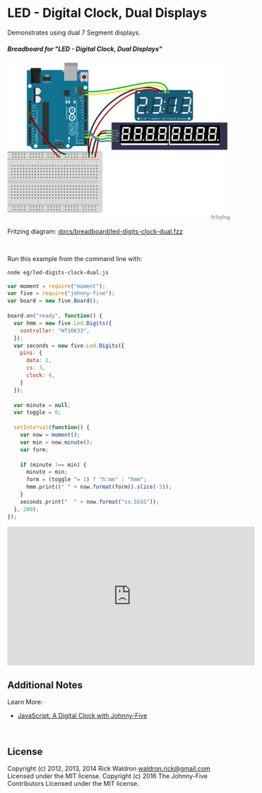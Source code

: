 <!--remove-start-->

# LED - Digital Clock, Dual Displays

<!--remove-end-->


Demonstrates using dual 7 Segment displays.





##### Breadboard for "LED - Digital Clock, Dual Displays"



![docs/breadboard/led-digits-clock-dual.png](breadboard/led-digits-clock-dual.png)<br>

Fritzing diagram: [docs/breadboard/led-digits-clock-dual.fzz](breadboard/led-digits-clock-dual.fzz)

&nbsp;




Run this example from the command line with:
```bash
node eg/led-digits-clock-dual.js
```


```javascript
var moment = require("moment");
var five = require("johnny-five");
var board = new five.Board();

board.on("ready", function() {
  var hmm = new five.Led.Digits({
    controller: "HT16K33",
  });
  var seconds = new five.Led.Digits({
    pins: {
      data: 2,
      cs: 3,
      clock: 4,
    }
  });

  var minute = null;
  var toggle = 0;

  setInterval(function() {
    var now = moment();
    var min = now.minute();
    var form;

    if (minute !== min) {
      minute = min;
      form = (toggle ^= 1) ? "h:mm" : "hmm";
      hmm.print((" " + now.format(form)).slice(-5));
    }
    seconds.print("  " + now.format("ss.SSSS"));
  }, 200);
});

```





<iframe width="560" height="315" src="https://www.youtube.com/embed/iD8S--2aJEo" frameborder="0" allowfullscreen></iframe>



## Additional Notes
Learn More:
- [JavaScript: A Digital Clock with Johnny-Five](http://bocoup.com/weblog/javascript-arduino-digital-clock-johnny-five/)

&nbsp;

<!--remove-start-->

## License
Copyright (c) 2012, 2013, 2014 Rick Waldron <waldron.rick@gmail.com>
Licensed under the MIT license.
Copyright (c) 2016 The Johnny-Five Contributors
Licensed under the MIT license.

<!--remove-end-->
